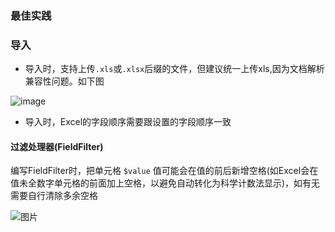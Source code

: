 ### 最佳实践

### 导入

- 导入时，支持上传`.xls`或`.xlsx`后缀的文件，但建议统一上传xls,因为文档解析兼容性问题。如下图

![image](https://cloud.githubusercontent.com/assets/6230834/23577517/2f456ce8-00fc-11e7-9112-f619aec29832.png)

- 导入时，Excel的字段顺序需要跟设置的字段顺序一致


#### 过滤处理器(FieldFilter)

编写FieldFilter时，把单元格 `$value` 值可能会在值的前后新增空格(如Excel会在值未全数字单元格的前面加上空格，以避免自动转化为科学计数法显示)，如有无需要自行清除多余空格

![图片](https://dn-coding-net-production-pp.qbox.me/d32554ce-0ce9-4443-9c08-d52062b20544.png)